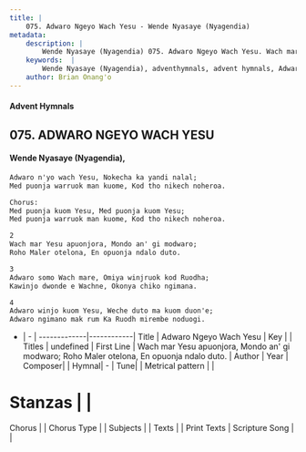 ```yaml
---
title: |
    075. Adwaro Ngeyo Wach Yesu - Wende Nyasaye (Nyagendia)
metadata:
    description: |
        Wende Nyasaye (Nyagendia) 075. Adwaro Ngeyo Wach Yesu. Wach mar Yesu apuonjora, Mondo an' gi modwaro; Roho Maler otelona, En opuonja ndalo duto.  
    keywords:  |
        Wende Nyasaye (Nyagendia), adventhymnals, advent hymnals, Adwaro Ngeyo Wach Yesu, Wach mar Yesu apuonjora, Mondo an' gi modwaro; Roho Maler otelona, En opuonja ndalo duto.. 
    author: Brian Onang'o
---
```


#### Advent Hymnals
## 075. ADWARO NGEYO WACH YESU
####  Wende Nyasaye (Nyagendia),

```txt
Adwaro n'yo wach Yesu, Nokecha ka yandi nalal;
Med puonja warruok man kuome, Kod tho nikech noheroa.

Chorus:
Med puonja kuom Yesu, Med puonja kuom Yesu; 
Med puonja warruok man kuome, Kod tho nikech noheroa.

2
Wach mar Yesu apuonjora, Mondo an' gi modwaro;
Roho Maler otelona, En opuonja ndalo duto.

3
Adwaro somo Wach mare, Omiya winjruok kod Ruodha;
Kawinjo dwonde e Wachne, Okonya chiko ngimana.

4
Adwaro winjo kuom Yesu, Weche duto ma kuom duon'e;
Adwaro ngimano mak rum Ka Ruodh mirembe noduogi.

```

- |   -  |
-------------|------------|
Title | Adwaro Ngeyo Wach Yesu |
Key |  |
Titles | undefined |
First Line | Wach mar Yesu apuonjora, Mondo an' gi modwaro; Roho Maler otelona, En opuonja ndalo duto. |
Author | 
Year | 
Composer| |
Hymnal|  - |
Tune|  |
Metrical pattern | |
# Stanzas |  |
Chorus |  |
Chorus Type |  |
Subjects | |
Texts |  |
Print Texts | 
Scripture Song |  |
    
